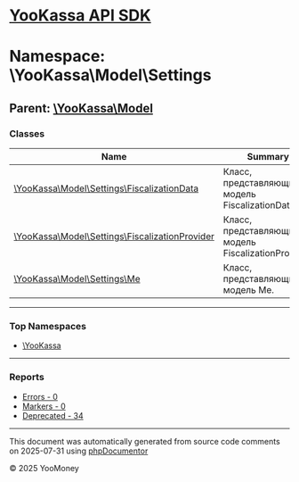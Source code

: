 # [YooKassa API SDK](../home.md)

# Namespace: \YooKassa\Model\Settings

## Parent: [\YooKassa\Model](../namespaces/yookassa-model.md)

### Classes

| Name | Summary |
| ---- | ------- |
| [\YooKassa\Model\Settings\FiscalizationData](../classes/YooKassa-Model-Settings-FiscalizationData.md) | Класс, представляющий модель FiscalizationData. |
| [\YooKassa\Model\Settings\FiscalizationProvider](../classes/YooKassa-Model-Settings-FiscalizationProvider.md) | Класс, представляющий модель FiscalizationProvider. |
| [\YooKassa\Model\Settings\Me](../classes/YooKassa-Model-Settings-Me.md) | Класс, представляющий модель Me. |

---

### Top Namespaces

* [\YooKassa](../namespaces/yookassa.md)

---

### Reports
* [Errors - 0](../reports/errors.md)
* [Markers - 0](../reports/markers.md)
* [Deprecated - 34](../reports/deprecated.md)

---

This document was automatically generated from source code comments on 2025-07-31 using [phpDocumentor](http://www.phpdoc.org/)

&copy; 2025 YooMoney